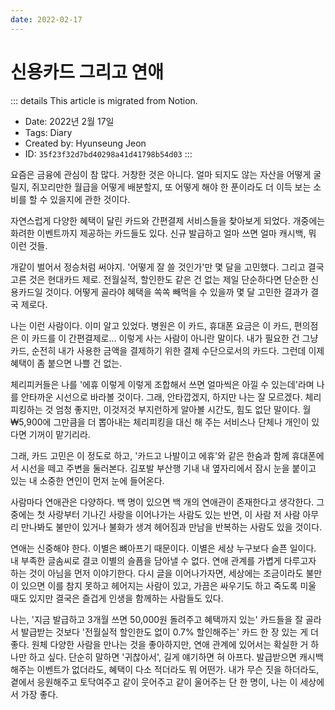 ```yaml
---
date: 2022-02-17
---
```


# 신용카드 그리고 연애

::: details This article is migrated from Notion.

- Date: 2022년 2월 17일
- Tags: Diary
- Created by: Hyunseung Jeon
- ID: `35f23f32d7bd40298a41d41798b54d03`
  :::

요즘은 금융에 관심이 참 많다. 거창한 것은 아니다. 얼마 되지도 않는 자산을 어떻게 굴릴지, 쥐꼬리만한 월급을 어떻게 배분할지, 또 어떻게 해야 한 푼이라도 더 이득 보는 소비를 할 수 있을지에 관한 것이다.

자연스럽게 다양한 혜택이 달린 카드와 간편결제 서비스들을 찾아보게 되었다. 개중에는 화려한 이벤트까지 제공하는 카드들도 있다. 신규 발급하고 얼마 쓰면 얼마 캐시백, 뭐 이런 것들.

개같이 벌어서 정승처럼 써야지. '어떻게 잘 쓸 것인가'만 몇 달을 고민했다. 그리고 결국 고른 것은 현대카드 제로. 전월실적, 할인한도 같은 건 없는 제일 단순하다면 단순한 신용카드일 것이다. 어떻게 골라야 혜택을 쏙쏙 빼먹을 수 있을까 몇 달 고민한 결과가 결국 제로다.

나는 이런 사람이다. 이미 알고 있었다. 병원은 이 카드, 휴대폰 요금은 이 카드, 편의점은 이 카드를 이 간편결제로... 이렇게 사는 사람이 아니란 말이다. 내가 필요한 건 그냥 카드, 순전히 내가 사용한 금액을 결제하기 위한 결제 수단으로서의 카드다. 그런데 이제 혜택이 좀 붙으면 나쁠 건 없는.

체리피커들은 나를 '에휴 이렇게 이렇게 조합해서 쓰면 얼마씩은 아낄 수 있는데'라며 나를 안타까운 시선으로 바라볼 것이다. 그래, 안타깝겠지, 하지만 나는 잘 모르겠다. 체리피킹하는 것 엄청 좋지만, 이것저것 부지런하게 알아볼 시간도, 힘도 없단 말이다. 월 ₩5,900에 그만큼을 더 뽑아내는 체리피킹을 대신 해 주는 서비스나 단체나 개인이 있다면 기꺼이 맡기리라.

그래, 카드 고민은 이 정도로 하고, '카드고 나발이고 에휴'와 같은 한숨과 함께 휴대폰에서 시선을 떼고 주변을 둘러본다. 김포발 부산행 기내 내 옆자리에서 잠시 눈을 붙이고 있는 내 소중한 연인이 먼저 눈에 들어온다.

사람마다 연애관은 다양하다. 백 명이 있으면 백 개의 연애관이 존재한다고 생각한다. 그 중에는 첫 사랑부터 기나긴 사랑을 이어나가는 사람도 있는 반면, 이 사람 저 사람 아무리 만나봐도 불만이 있거나 불화가 생겨 헤어짐과 만남을 반복하는 사람도 있을 것이다.

연애는 신중해야 한다. 이별은 뼈아프기 때문이다. 이별은 세상 누구보다 슬픈 일이다. 내 부족한 글솜씨로 결코 이별의 슬픔을 담아낼 수 없다. 연애 관계를 가볍게 다루고자 하는 것이 아님을 먼저 이야기한다. 다시 글을 이어나가자면, 세상에는 조금이라도 불만이 있으면 이를 참지 못하고 헤어지는 사람이 있고, 가끔은 싸우기도 하고 죽도록 미울 때도 있지만 결국은 즐겁게 인생을 함께하는 사람들도 있다.

나는, '지금 발급하고 3개월 쓰면 50,000원 돌려주고 혜택까지 있는' 카드들을 잘 골라서 발급받는 것보다 '전월실적 할인한도 없이 0.7% 할인해주는' 카드 한 장 있는 게 더 좋다. 원체 다양한 사람을 만나는 것을 좋아하지만, 연애 관계에 있어서는 확실한 거 하나만 하고 싶다. 단순히 말하면 '귀찮아서', 길게 얘기하면 혀 아프다. 발급받으면 캐시백 해주는 이벤트가 없더라도, 혜택이 다소 적더라도 뭐 어떤가. 내가 무슨 짓을 하더라도, 곁에서 응원해주고 토닥여주고 같이 웃어주고 같이 울어주는 단 한 명이, 나는 이 세상에서 가장 좋다.
